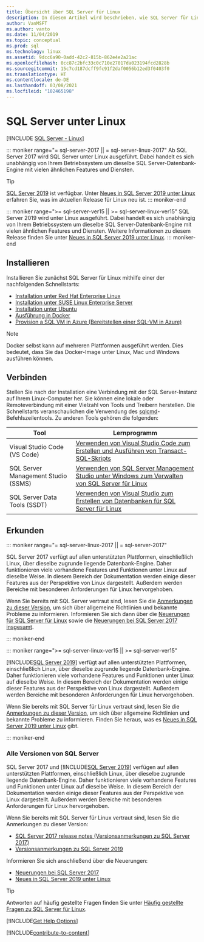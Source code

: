 ```yaml
---
title: Übersicht über SQL Server für Linux
description: In diesem Artikel wird beschrieben, wie SQL Server für Linux ausgeführt wird, und er enthält weitere Informationen, wie Sie mehr erfahren können.
author: VanMSFT
ms.author: vanto
ms.date: 11/04/2019
ms.topic: conceptual
ms.prod: sql
ms.technology: linux
ms.assetid: 9dcc6a90-0add-42c2-815b-862e4e2a21ac
ms.openlocfilehash: 0cc87c2bfc33c0c710e27017da023194fcd2828b
ms.sourcegitcommit: 15c7cd187dcff9fc91f2daf0056b12ed3f0403f0
ms.translationtype: HT
ms.contentlocale: de-DE
ms.lasthandoff: 03/08/2021
ms.locfileid: "102465198"
---
```

# <a name="sql-server-on-linux"></a>SQL Server unter Linux

[!INCLUDE [SQL Server - Linux](../includes/applies-to-version/sql-linux.md)]

::: moniker range="= sql-server-2017 || = sql-server-linux-2017"
Ab SQL Server 2017 wird SQL Server unter Linux ausgeführt. Dabei handelt es sich unabhängig von Ihrem Betriebssystem um dieselbe SQL Server-Datenbank-Engine mit vielen ähnlichen Features und Diensten.

> [!TIP]
> [SQL Server 2019](sql-server-linux-overview.md?view=sql-server-ver15&preserve-view=true) ist verfügbar. Unter [Neues in SQL Server 2019 unter Linux](sql-server-linux-whats-new-2019.md?view=sql-server-ver15&preserve-view=true) erfahren Sie, was im aktuellen Release für Linux neu ist.
::: moniker-end

::: moniker range=">= sql-server-ver15 || >= sql-server-linux-ver15"
SQL Server 2019 wird unter Linux ausgeführt. Dabei handelt es sich unabhängig von Ihrem Betriebssystem um dieselbe SQL Server-Datenbank-Engine mit vielen ähnlichen Features und Diensten. Weitere Informationen zu diesem Release finden Sie unter [Neues in SQL Server 2019 unter Linux](sql-server-linux-whats-new-2019.md).
::: moniker-end

## <a name="install"></a>Installieren

Installieren Sie zunächst SQL Server für Linux mithilfe einer der nachfolgenden Schnellstarts:

- [Installation unter Red Hat Enterprise Linux](quickstart-install-connect-red-hat.md)
- [Installation unter SUSE Linux Enterprise Server](quickstart-install-connect-suse.md)
- [Installation unter Ubuntu](quickstart-install-connect-ubuntu.md)
- [Ausführung in Docker](quickstart-install-connect-docker.md)
- [Provision a SQL VM in Azure (Bereitstellen einer SQL-VM in Azure)](/azure/virtual-machines/linux/sql/provision-sql-server-linux-virtual-machine?toc=/sql/toc/toc.json)

> [!NOTE]
> Docker selbst kann auf mehreren Plattformen ausgeführt werden. Dies bedeutet, dass Sie das Docker-Image unter Linux, Mac und Windows ausführen können.

## <a name="connect"></a>Verbinden

Stellen Sie nach der Installation eine Verbindung mit der SQL Server-Instanz auf Ihrem Linux-Computer her. Sie können eine lokale oder Remoteverbindung mit einer Vielzahl von Tools und Treibern herstellen. Die Schnellstarts veranschaulichen die Verwendung des [sqlcmd](sql-server-linux-setup-tools.md)-Befehlszeilentools. Zu anderen Tools gehören die folgenden:

| Tool | Lernprogramm |
|-----|-----|
| Visual Studio Code (VS Code) | [Verwenden von Visual Studio Code zum Erstellen und Ausführen von Transact-SQL-Skripts](../tools/visual-studio-code/sql-server-develop-use-vscode.md) |
| SQL Server Management Studio (SSMS) | [Verwenden von SQL Server Management Studio unter Windows zum Verwalten von SQL Server für Linux](sql-server-linux-manage-ssms.md) |
| SQL Server Data Tools (SSDT) | [Verwenden von Visual Studio zum Erstellen von Datenbanken für SQL Server für Linux](sql-server-linux-develop-use-ssdt.md) |

## <a name="explore"></a>Erkunden

<!--SQL Server 2017 on Linux-->
::: moniker range="= sql-server-linux-2017 || = sql-server-2017"

SQL Server 2017 verfügt auf allen unterstützten Plattformen, einschließlich Linux, über dieselbe zugrunde liegende Datenbank-Engine. Daher funktionieren viele vorhandene Features und Funktionen unter Linux auf dieselbe Weise. In diesem Bereich der Dokumentation werden einige dieser Features aus der Perspektive von Linux dargestellt. Außerdem werden Bereiche mit besonderen Anforderungen für Linux hervorgehoben.

Wenn Sie bereits mit SQL Server vertraut sind, lesen Sie die [Anmerkungen zu dieser Version](sql-server-linux-release-notes.md), um sich über allgemeine Richtlinien und bekannte Probleme zu informieren. Informieren Sie sich dann über die [Neuerungen für SQL Server für Linux](sql-server-linux-whats-new.md) sowie die [Neuerungen bei SQL Server 2017 insgesamt](../sql-server/what-s-new-in-sql-server-2017.md).

::: moniker-end
<!--SQL Server 2019 on Linux-->
::: moniker range=">= sql-server-linux-ver15 || >= sql-server-ver15"

[!INCLUDE[SQL Server 2019](../includes/sssql19-md.md)] verfügt auf allen unterstützten Plattformen, einschließlich Linux, über dieselbe zugrunde liegende Datenbank-Engine. Daher funktionieren viele vorhandene Features und Funktionen unter Linux auf dieselbe Weise. In diesem Bereich der Dokumentation werden einige dieser Features aus der Perspektive von Linux dargestellt. Außerdem werden Bereiche mit besonderen Anforderungen für Linux hervorgehoben.

Wenn Sie bereits mit SQL Server für Linux vertraut sind, lesen Sie die [Anmerkungen zu dieser Version](sql-server-linux-release-notes-2019.md), um sich über allgemeine Richtlinien und bekannte Probleme zu informieren. Finden Sie heraus, was es [Neues in SQL Server 2019 unter Linux](../sql-server/what-s-new-in-sql-server-ver15.md) gibt.

::: moniker-end


### <a name="all-versions-of-sql-server"></a>Alle Versionen von SQL Server

SQL Server 2017 und [!INCLUDE[SQL Server 2019](../includes/sssql19-md.md)] verfügen auf allen unterstützten Plattformen, einschließlich Linux, über dieselbe zugrunde liegende Datenbank-Engine. Daher funktionieren viele vorhandene Features und Funktionen unter Linux auf dieselbe Weise. In diesem Bereich der Dokumentation werden einige dieser Features aus der Perspektive von Linux dargestellt. Außerdem werden Bereiche mit besonderen Anforderungen für Linux hervorgehoben.

Wenn Sie bereits mit SQL Server für Linux vertraut sind, lesen Sie die Anmerkungen zu dieser Version:

- [SQL Server 2017 release notes (Versionsanmerkungen zu SQL Server 2017)](sql-server-linux-release-notes.md)
- [Versionsanmerkungen zu SQL Server 2019](sql-server-linux-release-notes-2019.md)

Informieren Sie sich anschließend über die Neuerungen:

- [Neuerungen bei SQL Server 2017](sql-server-linux-whats-new.md)
- [Neues in SQL Server 2019 unter Linux](../sql-server/what-s-new-in-sql-server-ver15.md#sql-server-on-linux)

> [!TIP]
> Antworten auf häufig gestellte Fragen finden Sie unter [Häufig gestellte Fragen zu SQL Server für Linux](sql-server-linux-faq.yml).

[!INCLUDE[Get Help Options](../includes/paragraph-content/get-help-options.md)]

[!INCLUDE[contribute-to-content](../includes/paragraph-content/contribute-to-content.md)]
